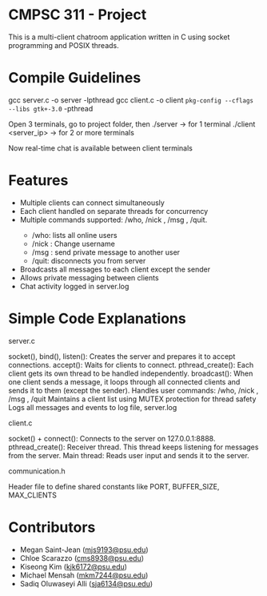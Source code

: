 # CMPSC 311 - Project

This is a multi-client chatroom application written in C using socket programming and POSIX threads.

# Compile Guidelines

gcc server.c -o server -lpthread
gcc client.c -o client `pkg-config --cflags --libs gtk+-3.0` -pthread

Open 3 terminals, go to project folder, then 
./server -> for 1 terminal
./client <server_ip> <port> -> for 2 or more terminals

Now real-time chat is available between client terminals

# Features

- Multiple clients can connect simultaneously 
- Each client handled on separate threads for concurrency
- Multiple commands supported: /who, /nick <newname>, /msg <user> <text>, /quit. 
	- /who: lists all online users
	- /nick <newname>: Change username
	- /msg <user> <text>: send private message to another user
	- /quit: disconnects you from server
- Broadcasts all messages to each client except the sender
- Allows private messaging between clients
- Chat activity logged in server.log

# Simple Code Explanations

server.c

socket(), bind(), listen(): Creates the server and prepares it to accept connections.
accept(): Waits for clients to connect.
pthread_create(): Each client gets its own thread to be handled independently.
broadcast(): When one client sends a message, it loops through all connected clients and sends it to them (except the sender).
Handles user commands: /who, /nick <newname>, /msg <user> <text>, /quit
Maintains a client list using MUTEX protection for thread safety
Logs all messages and events to log file, server.log


client.c

socket() + connect(): Connects to the server on 127.0.0.1:8888.
pthread_create(): Receiver thread. This thread keeps listening for messages from the server.
Main thread: Reads user input and sends it to the server.

communication.h

Header file to define shared constants like PORT, BUFFER_SIZE, MAX_CLIENTS

# Contributors
- Megan Saint-Jean (mjs9193@psu.edu)
- Chloe Scarazzo (cms8938@psu.edu)
- Kiseong Kim (kjk6172@psu.edu)
- Michael Mensah (mkm7244@psu.edu)
- Sadiq Oluwaseyi Alli (sja6134@psu.edu)
